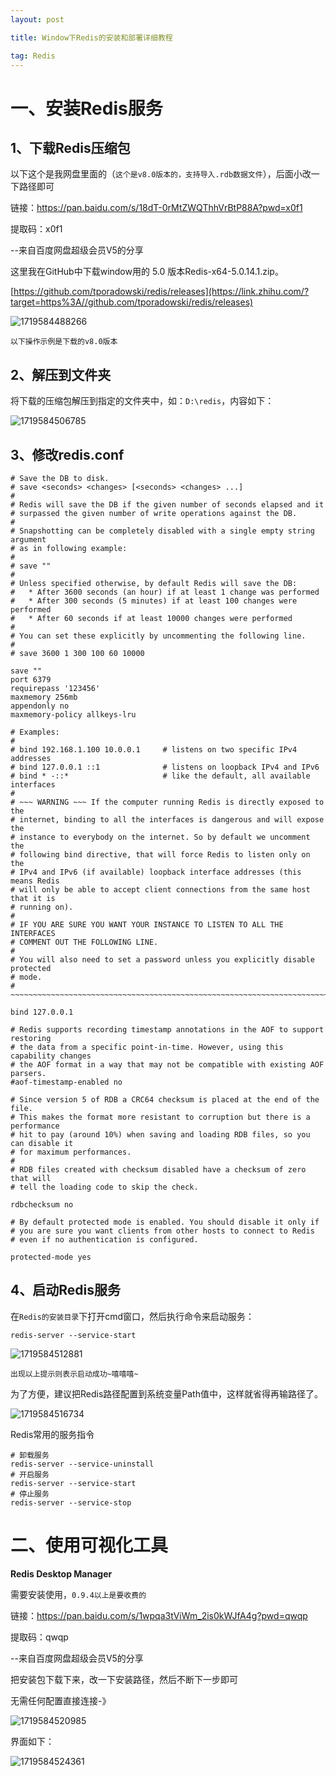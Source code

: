 ```yaml
---
layout: post

title: Window下Redis的安装和部署详细教程

tag: Redis
---
```


# 一、安装Redis服务 

## 1、下载Redis压缩包

以下这个是我网盘里面的（`这个是v8.0版本的，支持导入.rdb数据文件`），后面小改一下路径即可

链接：<https://pan.baidu.com/s/18dT-0rMtZWQThhVrBtP88A?pwd=x0f1>

提取码：x0f1

--来自百度网盘超级会员V5的分享 

这里我在GitHub中下载window用的 5.0 版本Redis-x64-5.0.14.1.zip。 

[https://github.com/tporadowski/redis/releases](https://link.zhihu.com/?target=https%3A//github.com/tporadowski/redis/releases) 

![1719584488266](/images/posts/Redis/Windows_Setup_and_Deployment_Tutorial_for_Redis/1719584488266.jpg)

`以下操作示例是下载的v8.0版本`

## 2、解压到文件夹 

将下载的压缩包解压到指定的文件夹中，如：`D:\redis`，内容如下： 

![1719584506785](/images/posts/Redis/Windows_Setup_and_Deployment_Tutorial_for_Redis/1719584506785.jpg)

## 3、修改redis.conf

```
# Save the DB to disk.
# save <seconds> <changes> [<seconds> <changes> ...]
#
# Redis will save the DB if the given number of seconds elapsed and it
# surpassed the given number of write operations against the DB.
#
# Snapshotting can be completely disabled with a single empty string argument
# as in following example:
#
# save ""
#
# Unless specified otherwise, by default Redis will save the DB:
#   * After 3600 seconds (an hour) if at least 1 change was performed
#   * After 300 seconds (5 minutes) if at least 100 changes were performed
#   * After 60 seconds if at least 10000 changes were performed
#
# You can set these explicitly by uncommenting the following line.
#
# save 3600 1 300 100 60 10000

save ""
port 6379 
requirepass '123456' 
maxmemory 256mb
appendonly no
maxmemory-policy allkeys-lru

# Examples:
#
# bind 192.168.1.100 10.0.0.1     # listens on two specific IPv4 addresses
# bind 127.0.0.1 ::1              # listens on loopback IPv4 and IPv6
# bind * -::*                     # like the default, all available interfaces
#
# ~~~ WARNING ~~~ If the computer running Redis is directly exposed to the
# internet, binding to all the interfaces is dangerous and will expose the
# instance to everybody on the internet. So by default we uncomment the
# following bind directive, that will force Redis to listen only on the
# IPv4 and IPv6 (if available) loopback interface addresses (this means Redis
# will only be able to accept client connections from the same host that it is
# running on).
#
# IF YOU ARE SURE YOU WANT YOUR INSTANCE TO LISTEN TO ALL THE INTERFACES
# COMMENT OUT THE FOLLOWING LINE.
#
# You will also need to set a password unless you explicitly disable protected
# mode.
# ~~~~~~~~~~~~~~~~~~~~~~~~~~~~~~~~~~~~~~~~~~~~~~~~~~~~~~~~~~~~~~~~~~~~~~~~

bind 127.0.0.1

# Redis supports recording timestamp annotations in the AOF to support restoring
# the data from a specific point-in-time. However, using this capability changes
# the AOF format in a way that may not be compatible with existing AOF parsers.
#aof-timestamp-enabled no

# Since version 5 of RDB a CRC64 checksum is placed at the end of the file.
# This makes the format more resistant to corruption but there is a performance
# hit to pay (around 10%) when saving and loading RDB files, so you can disable it
# for maximum performances.
#
# RDB files created with checksum disabled have a checksum of zero that will
# tell the loading code to skip the check.

rdbchecksum no

# By default protected mode is enabled. You should disable it only if
# you are sure you want clients from other hosts to connect to Redis
# even if no authentication is configured.

protected-mode yes
```

## 4、启动Redis服务 

在`Redis的安装目录`下打开cmd窗口，然后执行命令来启动服务： 

```shell
redis-server --service-start
```

![1719584512881](/images/posts/Redis/Windows_Setup_and_Deployment_Tutorial_for_Redis/1719584512881.jpg)

`出现以上提示则表示启动成功~嘻嘻嘻~`

为了方便，建议把Redis路径配置到系统变量Path值中，这样就省得再输路径了。 

![1719584516734](/images/posts/Redis/Windows_Setup_and_Deployment_Tutorial_for_Redis/1719584516734.jpg)

Redis常用的服务指令

```shell
# 卸载服务
redis-server --service-uninstall 
# 开启服务
redis-server --service-start
# 停止服务
redis-server --service-stop 
```

# 二、使用可视化工具

**Redis Desktop Manager** 

需要安装使用，`0.9.4以上是要收费的`

链接：<https://pan.baidu.com/s/1wpqa3tViWm_2is0kWJfA4g?pwd=qwqp>

提取码：qwqp

--来自百度网盘超级会员V5的分享

把安装包下载下来，改一下安装路径，然后不断下一步即可

无需任何配置直接连接-》

![1719584520985](/images/posts/Redis/Windows_Setup_and_Deployment_Tutorial_for_Redis/1719584520985.jpg)

界面如下： 

![1719584524361](/images/posts/Redis/Windows_Setup_and_Deployment_Tutorial_for_Redis/1719584524361.jpg)